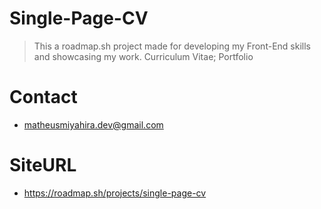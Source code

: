 # Single-Page-CV
> This a roadmap.sh project made for developing my Front-End skills and showcasing my work. Curriculum Vitae; Portfolio

# Contact
- matheusmiyahira.dev@gmail.com

# SiteURL
- https://roadmap.sh/projects/single-page-cv


